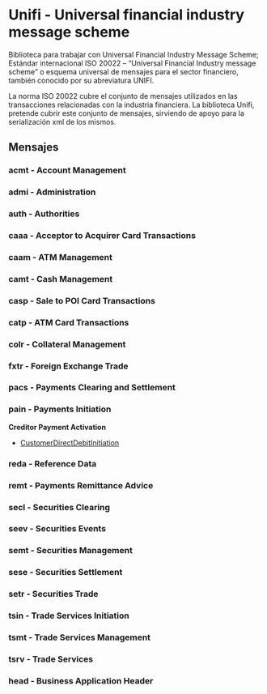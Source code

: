 # Unifi - Universal financial industry message scheme

Biblioteca para trabajar con Universal Financial Industry Message Scheme; Estándar internacional ISO 20022 – “Universal Financial Industry message scheme” o esquema universal de mensajes para el sector financiero, también conocido por su abreviatura UNIFI.

La norma ISO 20022 cubre el conjunto de mensajes utilizados en las transacciones relacionadas con la industria financiera. La biblioteca Unifi, pretende cubrir este conjunto de mensajes, sirviendo de apoyo para la serialización xml de los mismos.

## Mensajes

### acmt - Account Management

### admi - Administration

### auth - Authorities

### caaa - Acceptor to Acquirer Card Transactions

### caam - ATM Management


### camt - Cash Management

### casp - Sale to POI Card Transactions

### catp - ATM Card Transactions

### colr - Collateral Management

### fxtr - Foreign Exchange Trade

### pacs - Payments Clearing and Settlement

### pain - Payments Initiation

**Creditor Payment Activation**

* [CustomerDirectDebitInitiation](001-CustomerDirectDebitInitiation#customerdirectdebitinitiation)

### reda - Reference Data

### remt - Payments Remittance Advice

### secl - Securities Clearing

### seev - Securities Events

### semt - Securities Management

### sese - Securities Settlement

### setr - Securities Trade

### tsin - Trade Services Initiation

### tsmt - Trade Services Management

### tsrv - Trade Services

### head - Business Application Header

